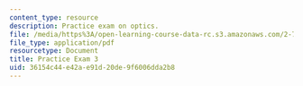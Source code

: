 ```yaml
---
content_type: resource
description: Practice exam on optics.
file: /media/https%3A/open-learning-course-data-rc.s3.amazonaws.com/2-71-optics-spring-2009/36154c44e42ae91d20de9f6006dda2b8_MIT2_71S09_practice3.pdf
file_type: application/pdf
resourcetype: Document
title: Practice Exam 3
uid: 36154c44-e42a-e91d-20de-9f6006dda2b8
---
```

